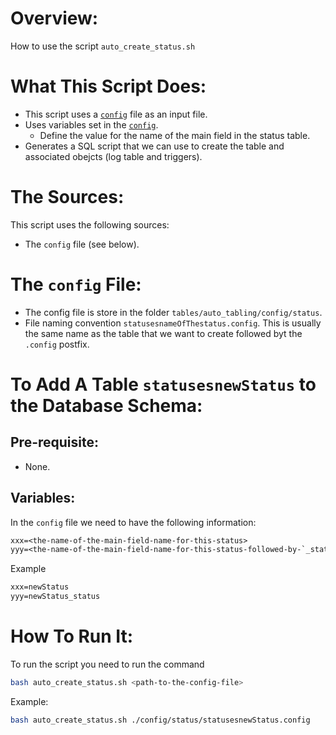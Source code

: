 # Overview:

How to use the script `auto_create_status.sh`

# What This Script Does:

- This script uses a [`config`](#the-config-file) file as an input file.
- Uses variables set in the [`config`](#the-config-file).
    - Define the value for the name of the main field in the status table.
- Generates a SQL script that we can use to create the table and associated obejcts (log table and triggers).

# The Sources:

This script uses the following sources:

- The `config` file (see below).

# The `config` File:

- The config file is store in the folder `tables/auto_tabling/config/status`.
- File naming convention `statusesnameOfThestatus.config`. This is usually the same name as the table that we want to create followed byt the `.config` postfix.

# To Add A Table `statusesnewStatus` to the Database Schema:

## Pre-requisite:

 - None.

## Variables:

In the `config` file we need to have the following information:

```txt
xxx=<the-name-of-the-main-field-name-for-this-status>
yyy=<the-name-of-the-main-field-name-for-this-status-followed-by-`_status`>
```

Example

```txt
xxx=newStatus
yyy=newStatus_status
```

# How To Run It:

To run the script you need to run the command

```bash
bash auto_create_status.sh <path-to-the-config-file>
```

Example:

```bash
bash auto_create_status.sh ./config/status/statusesnewStatus.config
```
